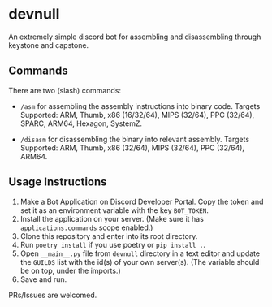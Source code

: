 # devnull
An extremely simple discord bot for assembling and disassembling through keystone and capstone.

## Commands
There are two (slash) commands:
- `/asm` for assembling the assembly instructions into binary code.
Targets Supported: ARM, Thumb, x86 (16/32/64), MIPS (32/64), PPC (32/64), SPARC, ARM64, Hexagon, SystemZ.

- `/disasm` for disassembling the binary into relevant assembly.
Targets Supported: ARM, Thumb, x86 (32/64), MIPS (32/64), PPC (32/64), ARM64.

## Usage Instructions
1. Make a Bot Application on Discord Developer Portal. Copy the token and set it as an environment variable with the key `BOT_TOKEN`.
2. Install the application on your server. (Make sure it has `applications.commands` scope enabled.)
3. Clone this repository and enter into its root directory.
4. Run `poetry install` if you use poetry or `pip install .`.
5. Open `__main__.py` file from `devnull` directory in a text editor and update the `GUILDS` list with the id(s) of your own server(s). (The variable should be on top, under the imports.)
6. Save and run.

PRs/Issues are welcomed.

